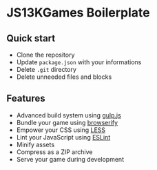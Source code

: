 # JS13KGames Boilerplate

## Quick start

* Clone the repository
* Update `package.json` with your informations
* Delete `.git` directory
* Delete unneeded files and blocks

## Features

* Advanced build system using [gulp.js](http://gulpjs.com/)
* Bundle your game using [browserify](http://browserify.org/)
* Empower your CSS using [LESS](http://lesscss.org/)
* Lint your JavaScript using [ESLint](http://eslint.org/) 
* Minify assets
* Compress as a ZIP archive
* Serve your game during development
